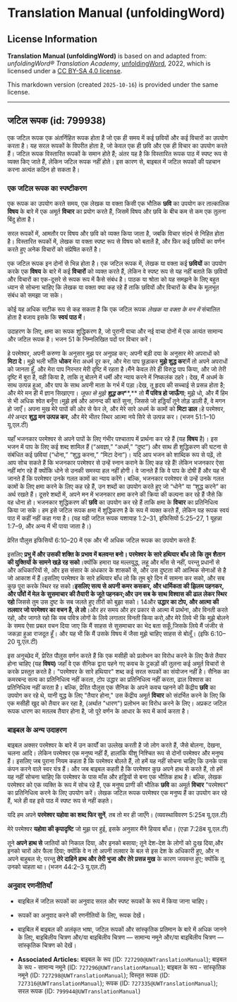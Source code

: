 # Translation Manual (unfoldingWord)

## License Information

**Translation Manual (unfoldingWord)** is based on and adapted from: _unfoldingWord® Translation Academy_, [unfoldingWord](https://unfoldingword.org/utw), 2022, which is licensed under a [CC BY-SA 4.0 license](https://creativecommons.org/licenses/by-sa/4.0/legalcode.en).

This markdown version (created `2025-10-16`) is provided under the same license.



--------------------------------

## जटिल रूपक (id: 799938)

एक जटिल रूपक एक अंतर्निहित रूपक होता है जो एक ही समय में कई छवियों और कई विचारों का उपयोग करता है। यह सरल रूपकों के विपरीत होता है, जो केवल एक ही छवि और एक ही विचार का उपयोग करते हैं। जटिल रूपक विस्तारित रूपकों के समान होते हैं; अंतर यह है कि विस्तारित रूपक पाठ में स्पष्ट रूप से व्यक्त किए जाते हैं, लेकिन जटिल रूपक नहीं होते। इस कारण से, बाइबल में जटिल रूपकों की पहचान करना अत्यंत कठिन हो सकता है।

### एक जटिल रूपक का स्पष्टीकरण

एक रूपक का उपयोग करते समय, एक लेखक या वक्ता किसी एक भौतिक **छवि** का उपयोग कर तात्कालिक **विषय** के बारे में एक अमूर्त **विचार** का प्रयोग करते हैं, जिसमें विषय और छवि के बीच कम से कम एक तुलना बिंदु होता है।

सरल रूपकों में, आमतौर पर विषय और छवि को व्यक्त किया जाता है, जबकि विचार संदर्भ से निहित होता है। विस्तारित रूपकों में, लेखक या वक्ता स्पष्ट रूप से विषय को बतातें है, और फिर कई छवियों का वर्णन करते हुए अनेक विचारों को संप्रेषित करतें है।

एक जटिल रूपक इन दोनों से भिन्न होता है। एक जटिल रूपक में, लेखक या वक्ता कई **छवियों** का उपयोग करके एक **विषय** के बारे में कई **विचारों** को व्यक्त करते हैं, लेकिन वे स्पष्ट रूप से यह नहीं बताते कि छवियों और विचारों का एक\-दूसरे से रूपक रूप में कैसे संबंध है। पाठक या श्रोता को यह समझने के लिए बहुत ध्यान से सोचना चाहिए कि लेखक या वक्ता क्या कह रहे हैं ताकि छवियों और विचारों के बीच के मूलभूत संबंध को समझा जा सके।

कोई यह अधिक सटीक रूप से कह सकता है कि एक जटिल रूपक *लेखक या वक्ता के मन में* संचालित होता है बजाय इसके कि **स्वयं पाठ में**।

उदाहरण के लिए, क्षमा का रूपक शुद्धिकरण है, जो पुरानी वाचा और नई वाचा दोनों में एक अत्यंत सामान्य और जटिल रूपक है। भजन 51 के निम्नलिखित पदों पर विचार करें।

हे परमेश्वर, अपनी करुणा के अनुसार मुझ पर अनुग्रह कर; अपनी बड़ी दया के अनुसार मेरे अपराधों को **मिटा दे**। मुझे भली भाँति **धोकर** मेरा अधर्म दूर कर, और मेरा पाप छुड़ाकर **मुझे शुद्ध कर**!मैं तो अपने अपराधों को जानता हूँ, और मेरा पाप निरन्तर मेरी दृष्टि में रहता है।मैंने केवल तेरे ही विरुद्ध पाप किया, और जो तेरी दृष्टि में बुरा है, वही किया है, ताकि तू बोलने में धर्मी और न्याय करने में निष्कलंक ठहरे। देख, मैं अधर्म के साथ उत्पन्न हुआ, और पाप के साथ अपनी माता के गर्भ में पड़ा।देख, तू हृदय की सच्चाई से प्रसन्न होता है; और मेरे मन ही में ज्ञान सिखाएगा। *जूफा से मुझे* ***शुद्ध कर*****,** तो **मैं पवित्र हो जाऊँगा**; मुझे धो, और मैं हिम से भी अधिक श्वेत बनूँगा।मुझे हर्ष और आनन्द की बातें सुना, जिससे जो हड्डियाँ तूने तोड़ डाली हैं, वे मगन हो जाएँ। अपना मुख मेरे पापों की ओर से फेर ले, और मेरे सारे अधर्म के कामों को **मिटा डाल**।हे परमेश्वर, *मेरे* अन्दर **शुद्ध मन उत्पन्न कर**, और मेरे भीतर स्थिर आत्मा नये सिरे से उत्पन्न कर। (भजन 51:1–10 यू.एल.टी)

यहाँ भजनकार परमेश्वर से अपने पापों के लिए गंभीर पश्चाताप में प्रार्थना कर रहे हैं (यह **विषय** है)। इस भजन में पाप के लिए कई शब्द शामिल हैं (“अवज्ञा,” “अधर्म,” “दुष्ट”) और साथ ही शुद्धिकरण की घटना से संबंधित कई छवियां (“धोना,” “शुद्ध करना,” “मिटा देना”)। यदि आप भजन को शाब्दिक रूप से पढ़ें, तो आप सोच सकते हैं कि भजनकार परमेश्वर से उन्हें स्नान कराने के लिए कह रहे हैं! लेकिन भजनकार ऐसा नहीं मांग रहे हैं क्योंकि धोने से उनकी समस्या हल नहीं होगी। वे जानते हैं कि वे पाप के दोषी हैं और यह भी जानते हैं कि परमेश्वर उनके गलत कामों का न्याय करेंगे। बल्कि, भजनकार परमेश्वर से उन्हें उनके गलत कामों के लिए क्षमा करने के लिए कह रहे हैं, उन शब्दों का उपयोग करते हुए जो “धोने” या “शुद्ध करने” का अर्थ रखते हैं। दूसरे शब्दों में, अपने मन में भजनकार क्षमा करने की क्रिया की कल्पना कर रहे हैं जैसे कि वह धोना हो। भजनकार शुद्धिकरण की **छवि** का उपयोग कर रहे हैं ताकि क्षमा के **विचार** का प्रतिनिधित्व किया जा सके। हम इसे जटिल रूपक क्षमा में शुद्धिकरण है के रूप में व्यक्त करते हैं, लेकिन यह रूपक स्वयं पाठ में कहीं नहीं कहा गया है। (यह वही जटिल रूपक यशायाह 1:2–31, इफिसियों 5:25–27, 1 यूहन्ना 1:7–9, और अन्य में भी पाया जाता है।)

प्रेरित पौलुस इफिसियों 6:10–20 में एक और भी अधिक जटिल रूपक का उपयोग करते हैं:

इसलिए **प्रभु में और उसकी शक्ति के प्रभाव में बलवन्त बनो। परमेश्वर के सारे हथियार बाँध लो** **कि तुम शैतान की युक्तियों के सामने खड़े रह सको**।क्योंकि हमारा यह मल्लयुद्ध, लहू और माँस से नहीं, परन्तु प्रधानों से और अधिकारियों से, और इस संसार के अंधकार के शासकों से, और उस दुष्टता की आत्मिक सेनाओं से है जो आकाश में हैं।इसलिए परमेश्वर के सारे हथियार बाँध लो कि तुम बुरे दिन में सामना कर सको, और सब कुछ पूरा करके स्थिर रह सको।**इसलिए सत्य से अपनी कमर कसकर, और धार्मिकता की झिलम पहनकर, और पाँवों में मेल के सुसमाचार की तैयारी के जूते पहनकर;और उन सब के साथ विश्वास की ढाल लेकर स्थिर रहो** जिससे तुम उस दुष्ट के सब जलते हुए तीरों को बुझा सको। 14और **उद्धार का टोप, और आत्मा की तलवार जो परमेश्वर का वचन है, ले लो**।और हर समय और हर प्रकार से आत्मा में प्रार्थना, और विनती करते रहो, और जागते रहो कि सब पवित्र लोगों के लिये लगातार विनती किया करो,और मेरे लिये भी कि मुझे बोलने के समय ऐसा प्रबल वचन दिया जाए कि मैं साहस से सुसमाचार का भेद बता सकूँ,जिसके लिये मैं जंजीर से जकड़ा हुआ राजदूत हूँ। और यह भी कि मैं उसके विषय में जैसा मुझे चाहिए साहस से बोलूँ। (इफि 6:10–20 यू.एल.टी)

इस अनुच्छेद में, प्रेरित पौलुस वर्णन करते हैं कि एक मसीही को प्रलोभन का विरोध करने के लिए कैसे तैयार होना चाहिए (यह **विषय)** जहाँ वे एक सैनिक द्वारा पहने गए कवच के टुकड़ों की तुलना कई अमूर्त विचारों से करके प्रस्तुत करते है। "परमेश्वर के सारे हथियार" शब्द कई सरल रूपकों का संयोजन नहीं है। सैनिक का कमरबन्द सत्य का प्रतिनिधित्व नहीं करता, टोप उद्धार का प्रतिनिधित्व नहीं करता, ढाल विश्वास का प्रतिनिधित्व नहीं करता है। बल्कि, प्रेरित पौलुस एक सैनिक के अपने कवच पहनने की केंद्रीय **छवि** का उपयोग कर रहे थे, यानी युद्ध के लिए "तैयार होना," उस केंद्रीय अमूर्त **विचार** को संदर्भित करने के लिए कि एक मसीही खुद को तैयार कर रहा है, (अर्थात "धारण") प्रलोभन का विरोध करने के लिए। अप्रकट जटिल रूपक धारण का मतलब तैयार होना है, जो पूरे वर्णन के आधार के रूप में कार्य करता है।

### बाइबल के अन्य उदाहरण

बाइबल अक्सर परमेश्वर के बारे में उन कार्यों का उल्लेख करती है जो लोग करते हैं, जैसे बोलना, देखना, चलना आदि। लेकिन परमेश्वर एक मनुष्य नहीं हैं, हालांकि यीशु निश्चित रूप से दोनों परमेश्वर और मनुष्य हैं। इसलिए जब पुराना नियम कहता है कि परमेश्वर बोलते हैं, तो हमें यह नहीं सोचना चाहिए कि उनके पास कंपन करने वाले स्वर यंत्र हैं। और जब बाइबल कहती है कि परमेश्वर कुछ अपने हाथ से करते हैं, तो हमें यह नहीं सोचना चाहिए कि परमेश्वर के पास माँस और हड्डियों से बना एक भौतिक हाथ है। बल्कि, लेखक परमेश्वर को एक व्यक्ति के रूप में सोच रहे हैं, एक मनुष्य प्राणी की भौतिक **छवि** का अमूर्त **विचार** "परमेश्वर" का प्रतिनिधित्व करने के लिए उपयोग करें। लेखक जटिल रूपक परमेश्वर एक मनुष्य हैं का उपयोग कर रहे हैं, भले ही वह इसे पाठ में स्पष्ट रूप से नहीं कहते।

यदि हम अपने **परमेश्वर यहोवा का शब्द फिर सुनें**, तब तो मर ही जाएँगे। (व्यवस्थाविवरण 5:25ब यू.एल.टी)

मेरे परमेश्वर **यहोवा की कृपादृष्टि** जो मुझ पर हुई, इसके अनुसार मैंने हियाव बाँधा। (एज्रा 7:28ब यू.एल.टी)

तूने **अपने हाथ से** जातियों को निकाल दिया, और इनको बसाया; तूने देश\-देश के लोगों को दुःख दिया,और इनको चारों ओर फैला दिया; क्योंकि वे न तो अपनी तलवार के बल से इस देश के अधिकारी हुए, और न अपने बाहुबल से; परन्तु **तेरे दाहिने हाथ और तेरी भुजा और तेरे प्रसन्न मुख** के कारण जयवन्त हुए; क्योंकि तू उनको चाहता था। (भजन 44:2–3 यू.एल.टी)

### अनुवाद रणनीतियाँ

* बाइबिल में जटिल रूपकों का अनुवाद सरल और स्पष्ट रूपकों के रूप में किया जाना चाहिए।
* रूपकों का अनुवाद करने की रणनीतियों के लिए, रूपक देखें।
* बाइबिल में बाइबल की अलंकृत भाषा, जटिल रूपकों और सांस्कृतिक प्रतिमान के बारे में अधिक जानने के लिए, बाइबिलीय चित्रण और/या बाइबिलीय चित्रण — सामान्य नमूने और/या बाइबिलीय चित्रण — सांस्कृतिक चित्रण को देखें।

* **Associated Articles:** बाइबल के रूप (ID: `727290@UWTranslationManual`); बाइबल के रूप - सामान्य नमूने (ID: `727296@UWTranslationManual`); बाइबल के रूप - सांस्कृतिक नमूने (ID: `727298@UWTranslationManual`); विस्तृत रूपक (ID: `727316@UWTranslationManual`); रूपक (ID: `727335@UWTranslationManual`); सरल रूपक (ID: `799944@UWTranslationManual`)

